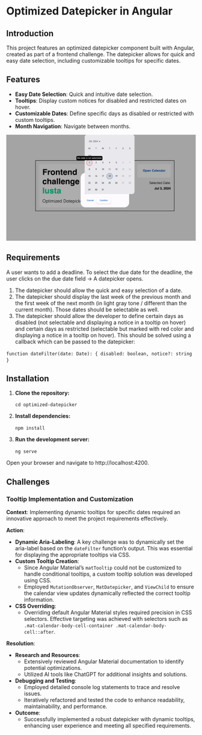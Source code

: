 # Optimized Datepicker in Angular

## Introduction

This project features an optimized datepicker component built with Angular, created as part of a frontend challenge. The datepicker allows for quick and easy date selection, including customizable tooltips for specific dates.

## Features

- **Easy Date Selection**: Quick and intuitive date selection.
- **Tooltips**: Display custom notices for disabled and restricted dates on hover.
- **Customizable Dates**: Define specific days as disabled or restricted with custom tooltips.
- **Month Navigation**: Navigate between months.

![Datepicker Screenshot](https://github.com/ilsegaertner/DatePickerApp/blob/final-no-details/src/assets/optimized-datepicker-snapshot.png?raw=true)

## Requirements

A user wants to add a deadline. To select the due date for the deadline, the user clicks on the due date field -> A datepicker opens.

1. The datepicker should allow the quick and easy selection of a date.
2. The datepicker should display the last week of the previous month and the first week of the next month (in light gray tone / different than the current month). Those dates should be selectable as well.
3. The datepicker should allow the developer to define certain days as disabled (not selectable and displaying a notice in a tooltip on hover) and certain days as restricted (selectable but marked with red color and displaying a notice in a tooltip on hover). This should be solved using a callback which can be passed to the datepicker:

`function dateFilter(date: Date): { disabled: boolean, notice?: string }`

## Installation

1. **Clone the repository:**

   ```git clone https://github.com/yourusername/optimized-datepicker.git
   cd optimized-datepicker
   ```

2. **Install dependencies:**

   `npm install`

3. **Run the development server:**

   `ng serve`

Open your browser and navigate to http://localhost:4200.

## Challenges

### Tooltip Implementation and Customization

**Context**: Implementing dynamic tooltips for specific dates required an innovative approach to meet the project requirements effectively.

**Action**:

- **Dynamic Aria-Labeling**: A key challenge was to dynamically set the aria-label based on the `dateFilter` function’s output. This was essential for displaying the appropriate tooltips via CSS.
- **Custom Tooltip Creation**:
  - Since Angular Material’s `matTooltip` could not be customized to handle conditional tooltips, a custom tooltip solution was developed using CSS.
  - Employed `MutationObserver`, `MatDatepicker`, and `ViewChild` to ensure the calendar view updates dynamically reflected the correct tooltip information.
- **CSS Overriding**:
  - Overriding default Angular Material styles required precision in CSS selectors. Effective targeting was achieved with selectors such as `.mat-calendar-body-cell-container .mat-calendar-body-cell::after`.

**Resolution**:

- **Research and Resources**:
  - Extensively reviewed Angular Material documentation to identify potential optimizations.
  - Utilized AI tools like ChatGPT for additional insights and solutions.
- **Debugging and Testing**:
  - Employed detailed console log statements to trace and resolve issues.
  - Iteratively refactored and tested the code to enhance readability, maintainability, and performance.
- **Outcome**:
  - Successfully implemented a robust datepicker with dynamic tooltips, enhancing user experience and meeting all specified requirements.
